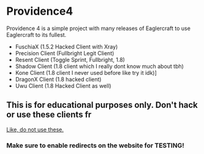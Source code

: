 # Providence4
Providence 4 is a simple project with many releases of Eaglercraft to use Eaglercraft to its fullest.
* FuschiaX (1.5.2 Hacked Client with Xray)
* Precision Client (Fullbright Legit Client)
* Resent Client (Toggle Sprint, Fullbright, 1.8)
* Shadow Client (1.8 client which I really dont know much about tbh)
* Kone Client (1.8 client I never used before like try it idk)]
* DragonX Client (1.8 hacked client)
* Uwu Client (1.8 Hacked Client as well)
## This is for educational purposes only. Don't hack or use these clients fr
[Like, do not use these.](https://providence4.github.io)
### Make sure to enable redirects on the website for TESTING!